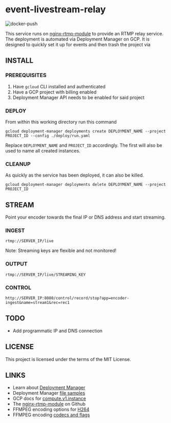 # event-livestream-relay
  
![docker-push](https://github.com/frytg/event-livestream-relay/workflows/docker-push/badge.svg?branch=master)
  
This service runs on [nginx-rtmp-module](https://github.com/arut/nginx-rtmp-module) to provide an RTMP relay service. The deployment is automated via Deployment Manager on GCP. It is designed to quickly set it up for events and then trash the project via

## INSTALL

### PREREQUISITES

1. Have `gcloud` CLI installed and authenticated
2. Have a GCP project with billing enabled
3. Deployment Manager API needs to be enabled for said project

### DEPLOY

From within this working directory run this command 

```shell
gcloud deployment-manager deployments create DEPLOYMENT_NAME --project PROJECT_ID --config ./deploy/run.yaml
```

Replace `DEPLOYMENT_NAME` and `PROJECT_ID` accordingly. The first will also be used to name all created instances.

### CLEANUP

As quickly as the service has been deployed, it can also be killed.

```shell
gcloud deployment-manager deployments delete DEPLOYMENT_NAME --project PROJECT_ID
```

## STREAM

Point your encoder towards the final IP or DNS address and start streaming.

### INGEST

```shell
rtmp://SERVER_IP/live
```

Note: Streaming keys are flexible and not monitored!

### OUTPUT

```shell
rtmp://SERVER_IP/live/STREAMING_KEY
```

### CONTROL

```shell
http://SERVER_IP:8080/control/record/stop?app=encoder-ingest&name=stream1&rec=rec1
```

## TODO

- Add programmatic IP and DNS connection

## LICENSE

This project is licensed under the terms of the MIT License.

## LINKS

- Learn about [Deployment Manager](https://cloud.google.com/deployment-manager/docs/how-to)
- Deployment Manager [file samples](https://github.com/GoogleCloudPlatform/deploymentmanager-samples/tree/master/examples/v2)
- GCP docs for [compute.v1.instance](https://cloud.google.com/compute/docs/reference/rest/v1/instances)
- The [nginx-rtmp-module](https://github.com/arut/nginx-rtmp-module) on Github
- FFMPEG encoding options for [H264](https://trac.ffmpeg.org/wiki/Encode/H.264)
- FFMPEG encoding [codecs and flags](https://www.ffmpeg.org/ffmpeg-codecs.html)
